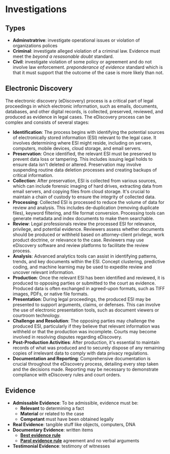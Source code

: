 # Investigations

## Types
- **Adminstratrive**: investigate operational issues or violation of organizations polices
- **Criminal**: investigate alleged violation of a criminal law. Evidence must meet the _beyond a
  resasonable doubt_ standard. 
- **Civil**: investigate violation of some policy or agreement and do not involve law enforcement.
  _preponderance of evidence_ standard which is that it must support that the outcome of the case
  is more likely than not.


## Electronic Discovery 
The electronic discovery (eDiscovery) process is a critical part of legal proceedings in which 
electronic information, such as emails, documents, databases, and other digital records, is 
collected, preserved, reviewed, and produced as evidence in legal cases. The eDiscovery process 
can be complex and consists of several stages:

- **Identification**:
The process begins with identifying the potential sources of electronically stored information (ESI) relevant to the legal case.
It involves determining where ESI might reside, including on servers, computers, mobile devices, cloud storage, and email servers.
- **Preservation**:
Once identified, the relevant ESI must be preserved to prevent data loss or tampering. This includes issuing legal holds to ensure data isn't deleted or altered.
Preservation may involve suspending routine data deletion processes and creating backups of critical information.
- **Collection**:
After preservation, ESI is collected from various sources, which can include forensic imaging of hard drives, extracting data from email servers, and copying files from cloud storage.
It's crucial to maintain a chain of custody to ensure the integrity of collected data.
- **Processing**:
Collected ESI is processed to reduce the volume of data for review and analysis. This includes de-duplication (removing duplicate files), keyword filtering, and file format conversion.
Processing tools can generate metadata and index documents to make them searchable.
- **Review**:
Legal professionals review the processed ESI for relevance, privilege, and potential evidence. Reviewers assess whether documents should be produced or withheld based on attorney-client privilege, work product doctrine, or relevance to the case.
Reviewers may use eDiscovery software and review platforms to facilitate the review process.
- **Analysis**:
Advanced analytics tools can assist in identifying patterns, trends, and key documents within the ESI.
Concept clustering, predictive coding, and machine learning may be used to expedite review and uncover relevant information.
- **Production**:
Once the relevant ESI has been identified and reviewed, it is produced to opposing parties or submitted to the court as evidence.
Produced data is often exchanged in agreed-upon formats, such as TIFF images, PDFs, or native file formats.
- **Presentation**:
During legal proceedings, the produced ESI may be presented to support arguments, claims, or defenses.
This can involve the use of electronic presentation tools, such as document viewers or courtroom technology.
- **Challenge and Resolution**:
The opposing parties may challenge the produced ESI, particularly if they believe that relevant information was withheld or that the production was incomplete.
Courts may become involved in resolving disputes regarding eDiscovery.
- **Post-Production Activities**:
After production, it's essential to maintain records of what was produced and to securely dispose of any remaining copies of irrelevant data to comply with data privacy regulations.
- **Documentation and Reporting**:
Comprehensive documentation is crucial throughout the eDiscovery process, detailing every step taken and the decisions made.
Reporting may be necessary to demonstrate compliance with eDiscovery rules and court orders.


## Evidence

- **Admissable Evidence**: To be admissible, evidence must be: 
  - **Relevant** to determining a fact
  - **Material** or related to the case
  - **Competant** must have been obtained legally
- **Real Evidence**: tangible stuff like objects, computers, DNA
- **Documentary Evidence**: written items
  - [**Best evidence rule**](BESTEVIDENCE.md)
  - [**Parol evidence rule**](PAROL.md)
    agreement and no verbal arguments
- **Testimonial Evidence**: testimony of witnesses
